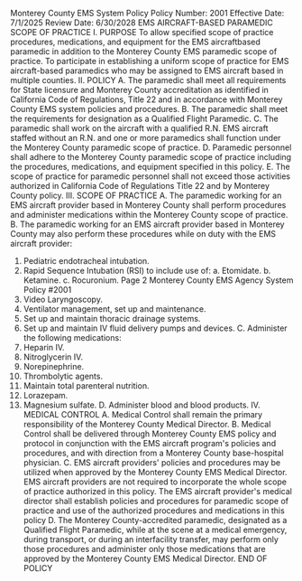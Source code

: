 Monterey County EMS System Policy
Policy Number: 2001
Effective Date: 7/1/2025
Review Date: 6/30/2028
EMS AIRCRAFT-BASED PARAMEDIC
SCOPE OF PRACTICE
I. PURPOSE
To allow specified scope of practice procedures, medications, and equipment for the EMS aircraftbased paramedic in addition to the Monterey County EMS paramedic scope of practice.
To participate in establishing a uniform scope of practice for EMS aircraft-based paramedics who
may be assigned to EMS aircraft based in multiple counties.
II. POLICY
A. The paramedic shall meet all requirements for State licensure and Monterey County
accreditation as identified in California Code of Regulations, Title 22 and in accordance
with Monterey County EMS system policies and procedures.
B. The paramedic shall meet the requirements for designation as a Qualified Flight
Paramedic.
C. The paramedic shall work on the aircraft with a qualified R.N. EMS aircraft staffed
without an R.N. and one or more paramedics shall function under the Monterey County
paramedic scope of practice.
D. Paramedic personnel shall adhere to the Monterey County paramedic scope of practice
including the procedures, medications, and equipment specified in this policy.
E. The scope of practice for paramedic personnel shall not exceed those activities authorized
in California Code of Regulations Title 22 and by Monterey County policy.
III. SCOPE OF PRACTICE
A. The paramedic working for an EMS aircraft provider based in Monterey County shall
perform procedures and administer medications within the Monterey County scope of
practice.
B. The paramedic working for an EMS aircraft provider based in Monterey County may also
perform these procedures while on duty with the EMS aircraft provider:
1. Pediatric endotracheal intubation.
2. Rapid Sequence Intubation (RSI) to include use of:
a. Etomidate.
b. Ketamine.
c. Rocuronium.
Page 2
Monterey County EMS Agency System Policy #2001
3. Video Laryngoscopy.
4. Ventilator management, set up and maintenance.
5. Set up and maintain thoracic drainage systems.
6. Set up and maintain IV fluid delivery pumps and devices.
C. Administer the following medications:
1. Heparin IV.
2. Nitroglycerin IV.
3. Norepinephrine.
4. Thrombolytic agents.
5. Maintain total parenteral nutrition.
6. Lorazepam.
7. Magnesium sulfate.
D. Administer blood and blood products.
IV. MEDICAL CONTROL
A. Medical Control shall remain the primary responsibility of the Monterey County Medical
Director.
B. Medical Control shall be delivered through Monterey County EMS policy and protocol in
conjunction with the EMS aircraft program's policies and procedures, and with direction
from a Monterey County base-hospital physician.
C. EMS aircraft providers' policies and procedures may be utilized when approved by the
Monterey County EMS Medical Director. EMS aircraft providers are not required to
incorporate the whole scope of practice authorized in this policy. The EMS aircraft
provider's medical director shall establish policies and procedures for paramedic scope of
practice and use of the authorized procedures and medications in this policy
D. The Monterey County-accredited paramedic, designated as a Qualified Flight Paramedic,
while at the scene at a medical emergency, during transport, or during an interfacility
transfer, may perform only those procedures and administer only those medications that
are approved by the Monterey County EMS Medical Director.
END OF POLICY
